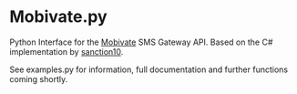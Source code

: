Mobivate.py
========

Python Interface for the [Mobivate](http://www.mobivate.com/) SMS Gateway API. Based on the C# implementation by [sanction10](https://github.com/sanction10/Mobivate).


See examples.py for information, full documentation and further functions coming shortly.

